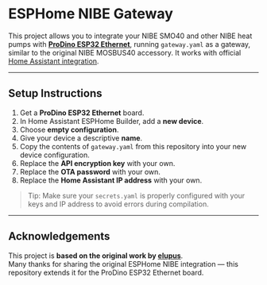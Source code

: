 # ESPHome NIBE Gateway

This project allows you to integrate your NIBE SMO40 and other NIBE heat pumps with **[ProDino ESP32 Ethernet](https://kmpelectronics.eu/shop/prodino-esp32-ethernet/)**, running `gateway.yaml` as a gateway, similar to the original NIBE MOSBUS40 accessory. It works with official [Home Assistant integration](https://www.home-assistant.io/integrations/nibe_heatpump).

---

## Setup Instructions

1. Get a **ProDino ESP32 Ethernet** board.
2. In Home Assistant ESPHome Builder, add a **new device**.
3. Choose **empty configuration**.
4. Give your device a descriptive **name**.
5. Copy the contents of `gateway.yaml` from this repository into your new device configuration.
6. Replace the **API encryption key** with your own.
7. Replace the **OTA password** with your own.
8. Replace the **Home Assistant IP address** with your own.

> Tip: Make sure your `secrets.yaml` is properly configured with your keys and IP address to avoid errors during compilation.

---

## Acknowledgements

This project is **based on the original work by [elupus](https://github.com/elupus/esphome-nibe)**.  
Many thanks for sharing the original ESPHome NIBE integration — this repository extends it for the ProDino ESP32 Ethernet board.


